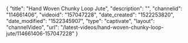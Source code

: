 {
    "title": "Hand Woven Chunky Loop Jute",
    "description": "",
    "channelid": "114661406",
    "videoid": "157047228",
    "date_created": "1522253820",
    "date_modified": "1522345907",
    "type": "captivate",
    "layout": "channelVideo",
    "url": "\/latest-videos\/hand-woven-chunky-loop-jute\/114661406-157047228"
}
